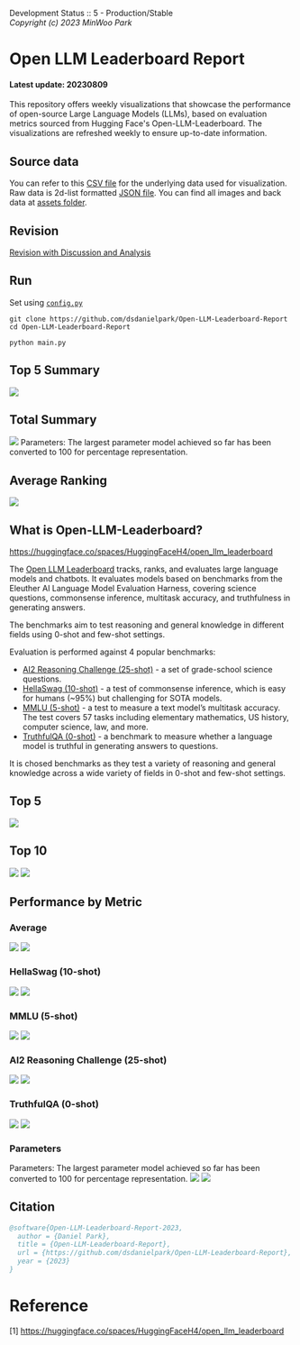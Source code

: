 Development Status :: 5 - Production/Stable <br>
*Copyright (c) 2023 MinWoo Park*


# Open LLM Leaderboard Report
#### Latest update: 20230809
This repository offers weekly visualizations that showcase the performance of open-source Large Language Models (LLMs), based on evaluation metrics sourced from Hugging Face's Open-LLM-Leaderboard. The visualizations are refreshed weekly to ensure up-to-date information.

## Source data
You can refer to this [CSV file](https://github.com/dsdanielpark/Open-LLM-Leaderboard-Report/blob/main/assets/20230809/20230809.csv) for the underlying data used for visualization. Raw data is 2d-list formatted [JSON file](https://github.com/dsdanielpark/Open-LLM-Leaderboard-Report/blob/main/data/20230809.json). You can find all images and back data at [assets folder](https://github.com/dsdanielpark/open-llm-leaderboard-report/tree/main/assets).

## Revision
[Revision with Discussion and Analysis](https://github.com/dsdanielpark/Open-LLM-Leaderboard-Report/blob/main/REVISION.md)

## Run
Set using [`config.py`](https://github.com/dsdanielpark/open-llm-leaderboard-report/blob/main/config.py)
```
git clone https://github.com/dsdanielpark/Open-LLM-Leaderboard-Report
cd Open-LLM-Leaderboard-Report
```
```
python main.py
```
## Top 5 Summary
![](assets/20230809/radial_chart.png)


##  Total Summary
![](assets/20230809/totalplot.png)
Parameters: The largest parameter model achieved so far has been converted to 100 for percentage representation.

## Average Ranking
![](assets/20230809/rankingplot_Average.png)

## What is Open-LLM-Leaderboard?
https://huggingface.co/spaces/HuggingFaceH4/open_llm_leaderboard

The [Open LLM Leaderboard](https://huggingface.co/spaces/HuggingFaceH4/open_llm_leaderboard) tracks, ranks, and evaluates large language models and chatbots. It evaluates models based on benchmarks from the Eleuther AI Language Model Evaluation Harness, covering science questions, commonsense inference, multitask accuracy, and truthfulness in generating answers. 

The benchmarks aim to test reasoning and general knowledge in different fields using 0-shot and few-shot settings.

Evaluation is performed against 4 popular benchmarks:
- [AI2 Reasoning Challenge (25-shot)](https://allenai.org/data/arc) - a set of grade-school science questions.
- [HellaSwag (10-shot)](https://paperswithcode.com/dataset/hellaswag) - a test of commonsense inference, which is easy for humans (~95%) but challenging for SOTA models.
- [MMLU (5-shot)](https://paperswithcode.com/sota/multi-task-language-understanding-on-mmlu) - a test to measure a text model’s multitask accuracy. The test covers 57 tasks including elementary mathematics, US history, computer science, law, and more.
- [TruthfulQA (0-shot)](https://paperswithcode.com/dataset/truthfulqa) - a benchmark to measure whether a language model is truthful in generating answers to questions.

It is chosed benchmarks as they test a variety of reasoning and general knowledge across a wide variety of fields in 0-shot and few-shot settings.

## Top 5
![](assets/20230809/top5plot.png)

## Top 10
![](assets/20230809/top10_with_barplot.png)
![](assets/20230809/top10_with_lineplot.png)

## Performance by Metric

### Average
![](assets/20230809/Average.png)
![](assets/20230809/rankingplot_Average.png)

### HellaSwag (10-shot)
![](assets/20230809/HellaSwag(10-shot).png)
![](assets/20230809/rankingplot_HellaSwag(10-shot).png)

### MMLU (5-shot)
![](assets/20230809/MMLU(5-shot).png)
![](assets/20230809/rankingplot_MMLU(5-shot).png)

### AI2 Reasoning Challenge (25-shot)
![](assets/20230809/ARC(25-shot).png)
![](assets/20230809/rankingplot_ARC(25-shot).png)

### TruthfulQA (0-shot)
![](assets/20230809/TruthfulQA(0-shot).png)
![](assets/20230809/rankingplot_TruthfulQA(0-shot).png)

### Parameters
Parameters: The largest parameter model achieved so far has been converted to 100 for percentage representation.
![](assets/20230809/Parameters.png)
![](assets/20230809/rankingplot_Parameters.png)


## Citation
```bibtex
@software{Open-LLM-Leaderboard-Report-2023,
  author = {Daniel Park},
  title = {Open-LLM-Leaderboard-Report},
  url = {https://github.com/dsdanielpark/Open-LLM-Leaderboard-Report},
  year = {2023}
}
```


# Reference
[1] https://huggingface.co/spaces/HuggingFaceH4/open_llm_leaderboard

